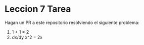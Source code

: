 # Leccion 7 Tarea

Hagan un PR a este repositorio resolviendo el siguiente problema:

1. 1 + 1 = 2
2. dx/dy x^2 = 2x